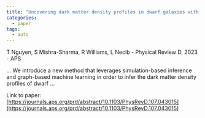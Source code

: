 ```yaml
---
title: "Uncovering dark matter density profiles in dwarf galaxies with graph neural networks"
categories:
  - paper
tags:
  - auto
---
```

T Nguyen, S Mishra-Sharma, R Williams, L Necib - Physical Review D, 2023 - APS

… We introduce a new method that leverages simulation-based inference and graph-based machine learning in order to infer the dark matter density profiles of dwarf …

Link to paper: [https://journals.aps.org/prd/abstract/10.1103/PhysRevD.107.043015](https://journals.aps.org/prd/abstract/10.1103/PhysRevD.107.043015)
